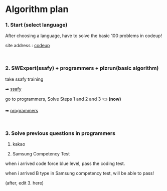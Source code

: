 # Algorithm plan

### 1. Start (select language)

After choosing a language, have to solve the basic 100 problems in codeup! 

site address : [codeup](https://codeup.kr/problemsetsol.php?psid=33)


&nbsp;


### 2. SWExpert(ssafy) + programmers + plzrun(basic algorithm)

take ssafy training

➡ [ssafy](https://swexpertacademy.com/main/main.do)

go to programmers, Solve Steps 1 and 2 and 3 👈 **(now)**

➡ [programmers](https://programmers.co.kr/learn/challenges)

&nbsp;


### 3. Solve previous questions in programmers

1) kakao

2) Samsung Competency Test

when i arrived code force blue level, pass the coding test.

when i arrived B type in Samsung competency test, will be able to pass! 

(after, edit 3. here)


&nbsp;

&nbsp;

